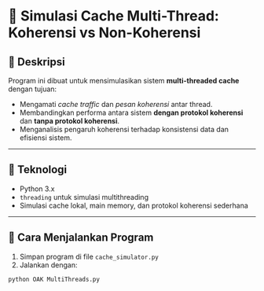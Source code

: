 # 🧠 Simulasi Cache Multi-Thread: Koherensi vs Non-Koherensi

## 📌 Deskripsi
Program ini dibuat untuk mensimulasikan sistem **multi-threaded cache** dengan tujuan:
- Mengamati *cache traffic* dan *pesan koherensi* antar thread.
- Membandingkan performa antara sistem **dengan protokol koherensi** dan **tanpa protokol koherensi**.
- Menganalisis pengaruh koherensi terhadap konsistensi data dan efisiensi sistem.

---

## 🔧 Teknologi
- Python 3.x
- `threading` untuk simulasi multithreading
- Simulasi cache lokal, main memory, dan protokol koherensi sederhana

---

## 🚀 Cara Menjalankan Program
1. Simpan program di file `cache_simulator.py`
2. Jalankan dengan:

```bash
python OAK MultiThreads.py
